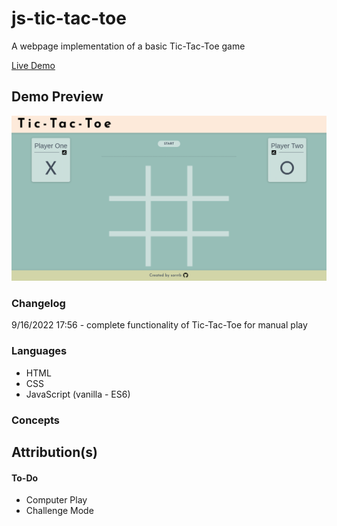 # js-tic-tac-toe
A webpage implementation of a basic Tic-Tac-Toe game<br>

[Live Demo](https://sorrrb.github.io/js-tic-tac-toe/)

## Demo Preview
![Game Demo](./assets/demopreview.png)

### Changelog
9/16/2022 17:56 - complete functionality of Tic-Tac-Toe for manual play 

### Languages
- HTML
- CSS
- JavaScript (vanilla - ES6)

### Concepts

## Attribution(s)

#### To-Do
- Computer Play<br>
- Challenge Mode<br>